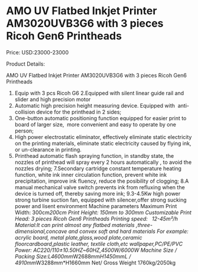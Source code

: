 # AMO UV Flatbed Inkjet Printer AM3020UVB3G6 with 3 pieces Ricoh Gen6 Printheads

Price: USD:23000-23000

Product Details:

AMO UV Flatbed Inkjet Printer AM3020UVB3G6 with 3 pieces Ricoh Gen6 Printheads
1. Equip with 3 pcs Ricoh G6
2.Equipped with silent linear guide rail and slider and high precision motor
3. Automatic high precision height measuring device. Equipped with  anti-collision device for the printhead in 2 sides;
4. One-button automatic positioning function equipped for easier print to  board of larger size,  more convenient and easy to operate by one person;
5. High power electrostatic eliminator, effectively eliminate static electricity on the printing materials, eliminate static electricity caused by flying ink, or un-clearance in printing.
6. Printhead automatic flash spraying function, in standby state, the nozzles of printhead will spray every 2 hours automatically , to avoid the nozzles drying;
7.Secondary cartridge constant temperature heating function, white ink inner circulation function, prevent white ink precipitation, improve ink fluency, reduce the posibility of clogging;
8.A manual mechanical valve switch prevents ink from refluxing when the device is turned off, thereby saving more ink;
9.3-4.5Kw high power strong turbine suction fan, equipped with silencer,offer strong sucking power and lisent environment
Machine parameters
Maximum Print Width:	300cm*200cm
Print Height:	150mm to 300mm Customizable
Print Head: 3 pieces Ricoh Gen6 Printheads
Printing speed:	  12-45m²/h
Material:It can print almost any flatbed materials ,three-dimensional,concave and convex soft and hard materials For example:
acrylic board, metal plate,glass,wood plate,ceramic floorcardboard,plastic leather, textile cloth,etc
wallpaper,PC/PE/PVC
Power:	AC220/110±10.50HZ~60HZ,4500W/6000W
Machine Size / Packing Size:L4600mm*W2688mm*H1450mmL / 4910mm*W3288mm*H1660mm
Net/ Gross Weight
1760kg/2050kg
